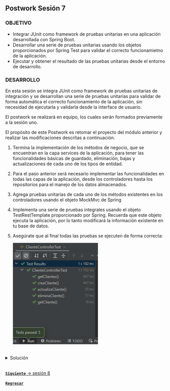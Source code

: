 ## Postwork Sesión 7

### OBJETIVO
- Integrar JUnit como framework de pruebas unitarias en una aplicación desarrollada con Spring Boot.
- Desarrollar una serie de pruebas unitarias usando los objetos proporcionados por Spring Test para validar el correcto funcionamietno de la aplicación.
- Ejecutar y obtener el resultado de las pruebas unitarias desde el entorno de desarrollo.



### DESARROLLO

En esta sesión se integra JUnit como framework de pruebas unitarias de integración y se desarrollan una serie de pruebas unitarias para validar de forma automática el correcto funcionamiento de la aplicación, sin necesidad de ejecutarla y validarla desde la interface de usuario. 

El postwork se realizará en equipo, los cuales serán formados previamente a la sesión uno.

El propósito de este Postwork es retomar el proyecto del módulo anterior y realizar las modificaciones descritas a continuación. 

1. Termina la implementación de los métodos de negocio, que se encuentran en la capa services de la aplicación, para tener las funcionalidades básicas de guardado, eliminación, bajas y actualizaciones de cada uno de los tipos de entidad.

2. Para el paso anterior será necesario implementar las funcionalidades en todas las capas de la aplicación, desde los controladores hasta los repositorios para el manejo de los datos almacenados.

3. Agrega pruebas unitarias de cada uno de los métodos existentes en los controladores usando el objeto MockMvc de Spring

4. Implementa una serie de pruebas integrales usando el objeto TestRestTemplate proporcionado por Spring. Recuerda que este objeto ejecuta la aplicación, por lo tanto modificará la información existente en tu base de datos.

5. Asegúrate que al final todas las pruebas se ejecuten de forma correcta:


    ![imagen](img/img_01.png)


<br>

<details>
	<summary>Solución</summary>

1. Termina la implementación de los métodos de negocio, que se encuentran en la capa services de la aplicación, para tener las funcionalidades básicas de guardado, eliminación, bajas y actualizaciones de cada uno de los tipos de entidad.

    ```java
    @Service
    @RequiredArgsConstructor
    public class ClienteService {
        private final ClienteRepository repository;
        private final ClienteMapper mapper;

        public Cliente guardaCliente(Cliente cliente) {
            return mapper.clienteEntityToClienteModel(
                    repository.save(mapper.clienteModelToClienteEntity(cliente))
            );
        }

        public List<Cliente> obtenClientes(){
            return repository.findAll().stream().map(cliente -> mapper.clienteEntityToClienteModel(cliente)).collect(Collectors.toList());
        }

        public Optional<Cliente> obtenCliente(long idCliente) {
            return repository.findById(idCliente)
                    .map(cliente -> Optional.of(mapper.clienteEntityToClienteModel(cliente)))
                    .orElse(Optional.empty());
        }

        public void eliminaCliente(long idcliente){
            repository.deleteById(idcliente);
        }

        public Cliente actualizaCliente(Cliente cliente){
            return mapper.clienteEntityToClienteModel(
                    repository.save(mapper.clienteModelToClienteEntity(cliente))
            );
        }

        public long cuenteClientes(){
            return repository.count();
        }
    }
    ```

    ```java
    @Service
    @RequiredArgsConstructor
    public class EtapaService {
        private final EtapaRepository repository;
        private final EtapaMapper mapper;

        public Etapa guardaEtapa(Etapa etapa) {
            return mapper.etapaEntityToEtapaModel(
                    repository.save(mapper.etapaModelToEtapaEntity(etapa))
            );
        }

        public List<Etapa> obtenEtapas(){
            return repository.findAll().stream().map(etapa -> mapper.etapaEntityToEtapaModel(etapa)).collect(Collectors.toList());
        }

        public Optional<Etapa> obtenEtapa(long idEtapa) {
            return repository.findById(idEtapa)
                    .map(Etapa -> Optional.of(mapper.etapaEntityToEtapaModel(Etapa)))
                    .orElse(Optional.empty());
        }

        public void eliminaEtapa(long idEtapa){
            repository.deleteById(idEtapa);
        }

        public Etapa actualizaEtapa(Etapa etapa){
            return mapper.etapaEntityToEtapaModel(
                    repository.save(mapper.etapaModelToEtapaEntity(etapa))
            );
        }

        public long cuenteEtapas(){
            return repository.count();
        }
    }
    ```

    ```java
    @Service
    @RequiredArgsConstructor
    public class ProductoService {
        private final ProductoRepository repository;
        private final ProductoMapper mapper;

        public Producto guardaProducto(Producto producto) {
            return mapper.productoEntityToProductoModel(
                    repository.save(mapper.productoModelToProductoEntity(producto))
            );
        }

        public List<Producto> obtenProductos(){
            return repository.findAll().stream().map(Producto -> mapper.productoEntityToProductoModel(Producto)).collect(Collectors.toList());
        }

        public Optional<Producto> obtenProducto(long idProducto) {
            return repository.findById(idProducto)
                    .map(producto -> Optional.of(mapper.productoEntityToProductoModel(producto)))
                    .orElse(Optional.empty());
        }

        public void eliminaProducto(long idProducto){
            repository.deleteById(idProducto);
        }

        public Producto actualizaProducto(Producto producto){
            return mapper.productoEntityToProductoModel(
                    repository.save(mapper.productoModelToProductoEntity(producto))
            );
        }

        public long cuenteProductos(){
            return repository.count();
        }
    }
    ```

    ```java
    @Service
    @RequiredArgsConstructor
    public class VentaService {
        private final VentaRepository repository;
        private final VentaMapper mapper;

        public Venta guardaVenta(Venta Venta) {
            return mapper.ventaEntityToVentaModel(
                    repository.save(mapper.ventaModelToVentaEntity(Venta))
            );
        }

        public List<Venta> obtenVentas(){
            return repository.findAll().stream().map(venta -> mapper.ventaEntityToVentaModel(venta)).collect(Collectors.toList());
        }

        public Optional<Venta> obtenVenta(long idVenta) {
            return repository.findById(idVenta)
                    .map(venta -> Optional.of(mapper.ventaEntityToVentaModel(venta)))
                    .orElse(Optional.empty());
        }

        public void eliminaVenta(long idVenta){
            repository.deleteById(idVenta);
        }

        public Venta actualizaVenta(Venta venta){
            return mapper.ventaEntityToVentaModel(
                    repository.save(mapper.ventaModelToVentaEntity(venta))
            );
        }

        public long cuenteVentas(){
            return repository.count();
        }
    }
    ```

    ```java
    @Service
    @RequiredArgsConstructor
    public class VisitaService {
        private final VisitaRepository repository;
        private final VisitaMapper mapper;

        public Visita guardaVisita(Visita visita) {
            return mapper.visitaEntityToVisitaModel(
                    repository.save(mapper.visitaModelToVisitaEntity(visita))
            );
        }

        public List<Visita> obtenVisitas(){
            return repository.findAll().stream().map(visita -> mapper.visitaEntityToVisitaModel(visita)).collect(Collectors.toList());
        }

        public Optional<Visita> obtenVisita(long idVisita) {
            return repository.findById(idVisita)
                    .map(Visita -> Optional.of(mapper.visitaEntityToVisitaModel(Visita)))
                    .orElse(Optional.empty());
        }

        public void eliminaVisita(long idVisita){
            repository.deleteById(idVisita);
        }

        public Visita actualizaVisita(Visita visita){
            return mapper.visitaEntityToVisitaModel(
                    repository.save(mapper.visitaModelToVisitaEntity(visita))
            );
        }

        public long cuenteVisitas(){
            return repository.count();
        }
    }
    ```

2. Para el paso anterior será necesario implementar las funcionalidades en todas las capas de la aplicación, desde los controladores hasta los repositorios para el manejo de los datos almacenados.

    A continación te dejamos como quedaría *ClienteController*:

    ```java
    @RestController
    @RequestMapping("/cliente")
    @RequiredArgsConstructor
    public class ClienteController {

        private final ClienteService clienteService;

        @GetMapping("/{clienteId}")
        public ResponseEntity<Cliente> getCliente(@PathVariable Long clienteId) {

            Optional<Cliente> clienteDb = clienteService.obtenCliente(clienteId);

            if (clienteDb.isEmpty()) {
                throw new ResponseStatusException(HttpStatus.NOT_FOUND, "El cliente especificado no existe.");
            }

            return ResponseEntity.ok(clienteDb.get());
        }

        @GetMapping
        public ResponseEntity<List<Cliente>> getClientes() {
            return ResponseEntity.ok(clienteService.obtenClientes());
        }

        @PostMapping
        public ResponseEntity<Void> creaCliente(@Valid @RequestBody Cliente cliente) {
            Cliente clienteNuevo = clienteService.guardaCliente(cliente);

            return ResponseEntity.created(URI.create(String.valueOf(clienteNuevo.getId()))).build();
        }

        @PutMapping("/{clienteId}")
        public ResponseEntity<Void> actualizaCliente(@PathVariable Long clienteId, @RequestBody @Valid Cliente cliente) {

            clienteService.actualizaCliente(cliente);

            return ResponseEntity.status(HttpStatus.NO_CONTENT).build();
        }

        @DeleteMapping("/{clienteId}")
        public ResponseEntity<Void> eliminaCliente(@PathVariable Long clienteId) {
            clienteService.eliminaCliente(clienteId);
            return ResponseEntity.status(HttpStatus.NO_CONTENT).build();
        }
    }
    ```

3. Agrega pruebas unitarias de cada uno de los métodos existentes en los controladores usando el objeto MockMvc de Spring

    ```java
    @WebMvcTest(ClienteController.class)
    class ClienteControllerTest {

        @Autowired
        private MockMvc mockMvc;

        @MockBean
        private ClienteService clienteService;

        @Test
        void getCliente() throws Exception {
            given(clienteService.obtenCliente(anyLong())).willReturn(Optional.of(Cliente.builder().id(1L).nombre("Nombre").correoContacto("cliente@contacto.com").build()));

            mockMvc.perform(get("/cliente/1")
                    .content(MediaType.APPLICATION_JSON_VALUE))
                    .andExpect(status().isOk())
                    .andExpect(content().contentTypeCompatibleWith(MediaType.APPLICATION_JSON))
                    .andExpect(jsonPath("$.id", is(1)))
                    .andExpect(jsonPath("$.correoContacto", is("cliente@contacto.com")))
                    .andExpect(jsonPath("$.nombre", is("Nombre")));
        }

        @Test
        void getClientes() throws Exception {

            List<Cliente> clientes = Arrays.asList(
                    Cliente.builder().id(1L).nombre("Nombre 1").direccion("Direccion 1").numeroEmpleados(10).correoContacto("contacto@cliente1.com").build(),
                    Cliente.builder().id(2L).nombre("Nombre 2").direccion("Direccion 2").numeroEmpleados(10).correoContacto("contacto@cliente2.com").build(),
                    Cliente.builder().id(3L).nombre("Nombre 3").direccion("Direccion 3").numeroEmpleados(10).correoContacto("contacto@cliente3.com").build()
            );

            given(clienteService.obtenClientes()).willReturn(clientes);

            mockMvc.perform(get("/cliente")
                    .content(MediaType.APPLICATION_JSON_VALUE))
                    .andExpect(status().isOk())
                    .andExpect(content().contentTypeCompatibleWith(MediaType.APPLICATION_JSON))
                    .andExpect(jsonPath("$[0].id", is(1)))
                    .andExpect(jsonPath("$[1].id", is(2)))
                    .andExpect(jsonPath("$[2].id", is(3)))
                    .andExpect(jsonPath("$[0].correoContacto", is("contacto@cliente1.com")))
                    .andExpect(jsonPath("$[2].nombre", is("Nombre 3")));
        }

        @Test
        void creaCliente() throws Exception {
            Cliente clienteParametro = Cliente.builder().nombre("Nombre").direccion("Direccion").numeroEmpleados(10).correoContacto("contacto@cliente.com").build();
            Cliente clienteRespuesta = Cliente.builder().id(1L).nombre("Nombre").direccion("Direccion").numeroEmpleados(10).correoContacto("contacto@cliente.com").build();

            given(clienteService.guardaCliente(clienteParametro)).willReturn(clienteRespuesta);

            mockMvc.perform(post("/cliente")
                    .contentType(MediaType.APPLICATION_JSON)
                    .content(new ObjectMapper().writeValueAsString(clienteParametro)))
                    .andExpect(status().isCreated());
        }

        @Test
        void actualizaCliente() throws Exception {

            Cliente clienteParametro = Cliente.builder().id(1L).nombre("Nombre").direccion("Direccion").numeroEmpleados(10).correoContacto("contacto@cliente.com").build();

            mockMvc.perform(put("/cliente/1")
                    .contentType(MediaType.APPLICATION_JSON)
                    .content(new ObjectMapper().writeValueAsString(clienteParametro)))
                    .andExpect(status().isNoContent());
        }

        @Test
        void eliminaCliente() throws Exception {
            mockMvc.perform(delete("/cliente/1")
                    .content(MediaType.APPLICATION_JSON_VALUE))
                    .andExpect(status().isNoContent());
        }
    }
    ```

4. Implementa una serie de pruebas integrales usando el objeto TestRestTemplate proporcionado por Spring. Recuerda que este objeto ejecuta la aplicación, por lo tanto modificará la información existente en tu base de datos.

    ```java
    @SpringBootTest(webEnvironment = SpringBootTest.WebEnvironment.RANDOM_PORT)
    class ClienteControllerTest {
        @Autowired
        private TestRestTemplate restTemplate;

        @Test
        public void obtenClienteTest() throws Exception {
            ResponseEntity<Cliente> response = restTemplate.getForEntity("/cliente/1", Cliente.class);

            assertThat(response.getStatusCode(), equalTo(HttpStatus.OK));
            assertThat(response.getBody().getId(), equalTo(1L));
        }
    }
    ```

</details>

<br>

[**`Siguiente`** -> sesión 8](../../Sesion-08/)

[**`Regresar`**](../)
